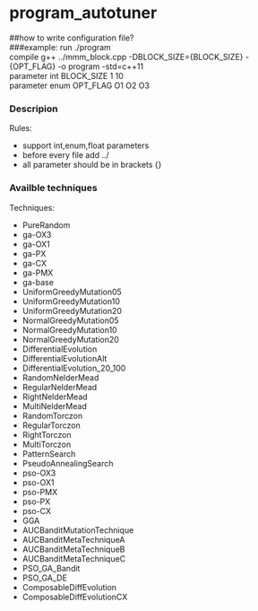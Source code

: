 # program_autotuner
##how to write configuration file?  
###example:
run ./program  
compile g++ ../mmm_block.cpp -DBLOCK_SIZE={BLOCK_SIZE} -{OPT_FLAG} -o program -std=c++11  
parameter int BLOCK_SIZE 1 10  
parameter enum OPT_FLAG O1 O2 O3  
### Descripion  
Rules:

  * support int,enum,float parameters
  * before every file add ../
  * all parameter should be in brackets {}

### Availble techniques
Techniques:
  * PureRandom
  * ga-OX3
  * ga-OX1
  * ga-PX
  * ga-CX
  * ga-PMX
  * ga-base
  * UniformGreedyMutation05
  * UniformGreedyMutation10
  * UniformGreedyMutation20
  * NormalGreedyMutation05
  * NormalGreedyMutation10
  * NormalGreedyMutation20
  * DifferentialEvolution
  * DifferentialEvolutionAlt
  * DifferentialEvolution_20_100
  * RandomNelderMead
  * RegularNelderMead
  * RightNelderMead
  * MultiNelderMead
  * RandomTorczon
  * RegularTorczon
  * RightTorczon
  * MultiTorczon
  * PatternSearch
  * PseudoAnnealingSearch
  * pso-OX3
  * pso-OX1
  * pso-PMX
  * pso-PX
  * pso-CX
  * GGA
  * AUCBanditMutationTechnique
  * AUCBanditMetaTechniqueA
  * AUCBanditMetaTechniqueB
  * AUCBanditMetaTechniqueC
  * PSO_GA_Bandit
  * PSO_GA_DE
  * ComposableDiffEvolution
  * ComposableDiffEvolutionCX
